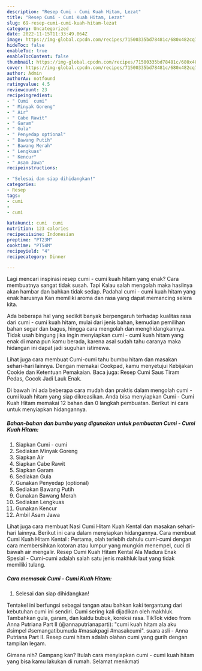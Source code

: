 ```yaml
---
description: "Resep Cumi - Cumi Kuah Hitam, Lezat"
title: "Resep Cumi - Cumi Kuah Hitam, Lezat"
slug: 69-resep-cumi-cumi-kuah-hitam-lezat
category: Uncategorized
date: 2022-11-15T11:33:49.064Z
image: https://img-global.cpcdn.com/recipes/71500335bd78481c/680x482cq70/cumi-cumi-kuah-hitam-foto-resep-utama.jpg
hideToc: false
enableToc: true
enableTocContent: false
thumbnail: https://img-global.cpcdn.com/recipes/71500335bd78481c/680x482cq70/cumi-cumi-kuah-hitam-foto-resep-utama.jpg
cover: https://img-global.cpcdn.com/recipes/71500335bd78481c/680x482cq70/cumi-cumi-kuah-hitam-foto-resep-utama.jpg
author: Admin
authorAv: notfound
ratingvalue: 4.5
reviewcount: 23
recipeingredient:
- " Cumi  cumi"
- " Minyak Goreng"
- " Air"
- " Cabe Rawit"
- " Garam"
- " Gula"
- " Penyedap optional"
- " Bawang Putih"
- " Bawang Merah"
- " Lengkuas"
- " Kencur"
- " Asam Jawa"
recipeinstructions:

- "Selesai dan siap dihidangkan!"
categories:
- Resep
tags:
- cumi
- 
- cumi

katakunci: cumi  cumi 
nutrition: 123 calories
recipecuisine: Indonesian
preptime: "PT23M"
cooktime: "PT54M"
recipeyield: "4"
recipecategory: Dinner

---
```



Lagi mencari inspirasi resep cumi - cumi kuah hitam yang enak? Cara membuatnya sangat tidak susah. Tapi Kalau salah mengolah maka hasilnya akan hambar dan bahkan tidak sedap. Padahal cumi - cumi kuah hitam yang enak harusnya Kan memiliki aroma dan rasa yang dapat memancing selera kita.


Ada beberapa hal yang sedikit banyak berpengaruh terhadap kualitas rasa dari cumi - cumi kuah hitam, mulai dari jenis bahan, kemudian pemilihan bahan segar dan bagus, hingga cara mengolah dan menghidangkannya. Tidak usah bingung jika ingin menyiapkan cumi - cumi kuah hitam yang enak di mana pun kamu berada, karena asal sudah tahu caranya maka hidangan ini dapat jadi suguhan istimewa.

Lihat juga cara membuat Cumi-cumi tahu bumbu hitam dan masakan sehari-hari lainnya. Dengan memakai Cookpad, kamu menyetujui Kebijakan Cookie dan Ketentuan Pemakaian. Baca juga: Resep Cumi Saus Tiram Pedas, Cocok Jadi Lauk Enak.


Di bawah ini ada beberapa cara mudah dan praktis dalam mengolah cumi - cumi kuah hitam yang siap dikreasikan. Anda bisa menyiapkan Cumi - Cumi Kuah Hitam memakai 12 bahan dan 0 langkah pembuatan. Berikut ini cara untuk menyiapkan hidangannya.

<!--inarticleads1-->

##### Bahan-bahan dan bumbu yang digunakan untuk pembuatan Cumi - Cumi Kuah Hitam:

1. Siapkan  Cumi - cumi
1. Sediakan  Minyak Goreng
1. Siapkan  Air
1. Siapkan  Cabe Rawit
1. Siapkan  Garam
1. Sediakan  Gula
1. Gunakan  Penyedap (optional)
1. Sediakan  Bawang Putih
1. Gunakan  Bawang Merah
1. Sediakan  Lengkuas
1. Gunakan  Kencur
1. Ambil  Asam Jawa


Lihat juga cara membuat Nasi Cumi Hitam Kuah Kental dan masakan sehari-hari lainnya. Berikut ini cara dalam menyiapkan hidangannya. Cara membuat Cumi Kuah Hitam Kental : Pertama, olah terlebih dahulu cumi-cumi dengan cara membersihkan kotoran atau lumpur yang mungkin menempel, cuci di bawah air mengalir. Resep Cumi Kuah Hitam Kental Ala Madura Enak Spesial - Cumi-cumi adalah salah satu jenis makhluk laut yang tidak memiliki tulang. 

<!--inarticleads2-->

##### Cara memasak Cumi - Cumi Kuah Hitam:


1. Selesai dan siap dihidangkan!

Tentakel ini berfungsi sebagai tangan atau bahkan kaki tergantung dari kebutuhan cumi ini sendiri. Cumi sering kali dijadikan oleh makhluk. Tambahkan gula, garam, dan kaldu bubuk, koreksi rasa. TikTok video from Anna Putriana Part II (@annaputrianaparti): &#34;cumi kuah hitam ala aku #simpel #semangatibumuda #masakpagi #masakcumi&#34;. suara asli - Anna Putriana Part II. Resep cumi hitam adalah olahan cumi yang gurih dengan tampilan legam. 

Gimana nih? Gampang kan? Itulah cara menyiapkan cumi - cumi kuah hitam yang bisa kamu lakukan di rumah. Selamat menikmati
